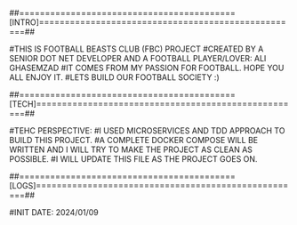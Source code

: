 ##==========================================[INTRO]===================================================##

#THIS IS FOOTBALL BEASTS CLUB (FBC) PROJECT
#CREATED BY A SENIOR DOT NET DEVELOPER AND A FOOTBALL PLAYER/LOVER: ALI GHASEMZAD
#IT COMES FROM MY PASSION FOR FOOTBALL. HOPE YOU ALL ENJOY IT.
#LETS BUILD OUR FOOTBALL SOCIETY :)

##==========================================[TECH]====================================================##

#TEHC PERSPECTIVE:
#I USED MICROSERVICES AND TDD APPROACH TO BUILD THIS PROJECT.
#A COMPLETE DOCKER COMPOSE WILL BE WRITTEN AND I WILL TRY TO MAKE THE PROJECT AS CLEAN AS POSSIBLE.
#I WILL UPDATE THIS FILE AS THE PROJECT GOES ON.

##==========================================[LOGS]====================================================##

#INIT DATE: 2024/01/09
